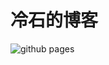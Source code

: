 # 冷石的博客

![github pages](https://github.com/xrr2016/blog/workflows/github%20pages/badge.svg?branch=master&event=push)
